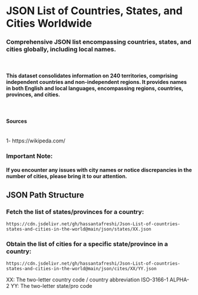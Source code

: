 # JSON List of Countries, States, and Cities Worldwide
 ### Comprehensive JSON list encompassing countries, states, and cities globally, including local names.
<br /> 

 #### This dataset consolidates information on 240 territories, comprising independent countries and non-independent regions. It provides names in both English and local languages, encompassing regions, countries, provinces, and cities.
<br /> 

 #### Sources
<br /> 
1- https://wikipeda.com/


<br /> 

### Important Note: 
#### If you encounter any issues with city names or notice discrepancies in the number of cities, please bring it to our attention.


## JSON Path Structure

### Fetch the list of states/provinces for a country:
```
https://cdn.jsdelivr.net/gh/hassantafreshi/Json-List-of-countries-states-and-cities-in-the-world@main/json/states/XX.json
```



### Obtain the list of cities for a specific state/province in a country:
```
https://cdn.jsdelivr.net/gh/hassantafreshi/Json-List-of-countries-states-and-cities-in-the-world@main/json/cites/XX/YY.json
```

XX: The two-letter country code / country abbreviation ISO-3166-1 ALPHA-2
YY: The two-letter state/pro code

